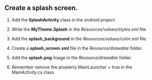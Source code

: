 ## Create a splash screen.

1. Add the __SplashActivity__ class in the *android project*.

2. Write the __MyTheme.Splash__ in the *Resources/values/styles.xml* file.

3. Add the __splash_background__ in the *Resources/values/color.xml* file.

4. Create a __splash_screen.xml__ file in the *Resource/drawable* folder.

5. Add the __splash.png__ image in the *Resource/drawable* folder.

6. Remember remove the propierty MainLauncher = true in the MainActivity.cs class
